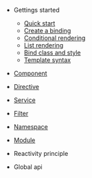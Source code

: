 <!-- docs/_sidebar.md -->

* Gettings started
  * [Quick start](quickstart.md)
  * [Create a binding](binding.md)
  * [Conditional rendering](condition.md)
  * [List rendering](repeat.md)
  * [Bind class and style](classstyle.md)
  * [Template syntax](template.md)

* [Component](component.md)

* [Directive](direcive.md)

* [Service](service.md)

* [Filter](filter.md)
  
* [Namespace](namespace.md)
  
* [Module](module.md)

* Reactivity principle

* Global api